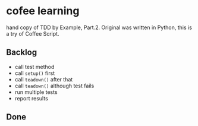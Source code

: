 # cofee learning

hand copy of TDD by Example, Part.2.
Original was written in Python, this is a try of Coffee Script.

## Backlog

* call test method
* call `setup()` first
* call `teadown()` after that
* call `teadown()` although test fails
* run multiple tests
* report results

## Done

